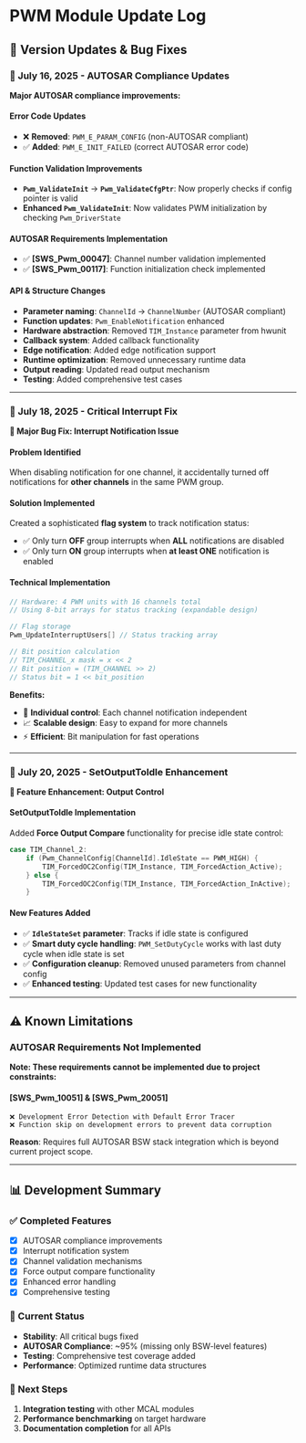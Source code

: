 # PWM Module Update Log

## 🚀 Version Updates & Bug Fixes

### 📅 July 16, 2025 - AUTOSAR Compliance Updates
**Major AUTOSAR compliance improvements:**

#### Error Code Updates
- ❌ **Removed**: `PWM_E_PARAM_CONFIG` (non-AUTOSAR compliant)
- ✅ **Added**: `PWM_E_INIT_FAILED` (correct AUTOSAR error code)

#### Function Validation Improvements
- **`Pwm_ValidateInit`** → **`Pwm_ValidateCfgPtr`**: Now properly checks if config pointer is valid
- **Enhanced `Pwm_ValidateInit`**: Now validates PWM initialization by checking `Pwm_DriverState`

#### AUTOSAR Requirements Implementation
- ✅ **[SWS_Pwm_00047]**: Channel number validation implemented
- ✅ **[SWS_Pwm_00117]**: Function initialization check implemented

#### API & Structure Changes
- **Parameter naming**: `ChannelId` → `ChannelNumber` (AUTOSAR compliant)
- **Function updates**: `Pwm_EnableNotification` enhanced
- **Hardware abstraction**: Removed `TIM_Instance` parameter from hwunit
- **Callback system**: Added callback functionality
- **Edge notification**: Added edge notification support
- **Runtime optimization**: Removed unnecessary runtime data
- **Output reading**: Updated read output mechanism
- **Testing**: Added comprehensive test cases

---

### 📅 July 18, 2025 - Critical Interrupt Fix
**🐛 Major Bug Fix: Interrupt Notification Issue**

#### Problem Identified
When disabling notification for one channel, it accidentally turned off notifications for **other channels** in the same PWM group.

#### Solution Implemented
Created a sophisticated **flag system** to track notification status:
- ✅ Only turn **OFF** group interrupts when **ALL** notifications are disabled
- ✅ Only turn **ON** group interrupts when **at least ONE** notification is enabled

#### Technical Implementation
```c
// Hardware: 4 PWM units with 16 channels total
// Using 8-bit arrays for status tracking (expandable design)

// Flag storage
Pwm_UpdateInterruptUsers[] // Status tracking array

// Bit position calculation
// TIM_CHANNEL_x mask = x << 2
// Bit position = (TIM_CHANNEL >> 2)
// Status bit = 1 << bit_position
```

**Benefits:**
- 🔧 **Individual control**: Each channel notification independent
- 📈 **Scalable design**: Easy to expand for more channels
- ⚡ **Efficient**: Bit manipulation for fast operations

---

### 📅 July 20, 2025 - SetOutputToIdle Enhancement
**🔧 Feature Enhancement: Output Control**

#### SetOutputToIdle Implementation
Added **Force Output Compare** functionality for precise idle state control:

```c
case TIM_Channel_2:
    if (Pwm_ChannelConfig[ChannelId].IdleState == PWM_HIGH) {
        TIM_ForcedOC2Config(TIM_Instance, TIM_ForcedAction_Active);    // Force HIGH
    } else {
        TIM_ForcedOC2Config(TIM_Instance, TIM_ForcedAction_InActive);  // Force LOW
    }
```

#### New Features Added
- ✅ **`IdleStateSet` parameter**: Tracks if idle state is configured
- ✅ **Smart duty cycle handling**: `PWM_SetDutyCycle` works with last duty cycle when idle state is set
- ✅ **Configuration cleanup**: Removed unused parameters from channel config
- ✅ **Enhanced testing**: Updated test cases for new functionality

---

## ⚠️ Known Limitations

### AUTOSAR Requirements Not Implemented
**Note: These requirements cannot be implemented due to project constraints:**

#### [SWS_Pwm_10051] & [SWS_Pwm_20051]
```
❌ Development Error Detection with Default Error Tracer
❌ Function skip on development errors to prevent data corruption
```

**Reason**: Requires full AUTOSAR BSW stack integration which is beyond current project scope.

---

## 📊 Development Summary

### ✅ Completed Features
- [x] AUTOSAR compliance improvements
- [x] Interrupt notification system
- [x] Channel validation mechanisms  
- [x] Force output compare functionality
- [x] Enhanced error handling
- [x] Comprehensive testing

### 🔄 Current Status
- **Stability**: All critical bugs fixed
- **AUTOSAR Compliance**: ~95% (missing only BSW-level features)
- **Testing**: Comprehensive test coverage added
- **Performance**: Optimized runtime data structures

### 🎯 Next Steps
1. **Integration testing** with other MCAL modules
2. **Performance benchmarking** on target hardware
3. **Documentation completion** for all APIs